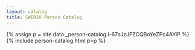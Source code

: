 ```yaml
---
layout: catalog
title: SWERIK Person Catalog
---
```

{% assign p = site.data._person-catalog.i-67sJzJFZCQBoYeZPc4AYiP %}
{% include person-catalog.html p=p %}

